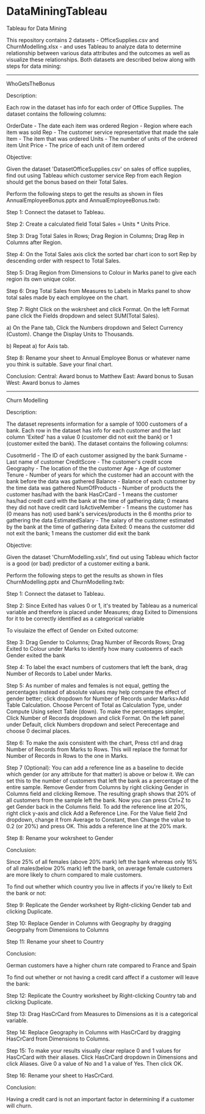 # DataMiningTableau
Tableau for Data Mining

This repository contains 2 datasets - OfficeSupplies.csv and ChurnModelling.xlsx - and uses Tableau to analyze data to determine relationship between various data attributes and the outcomes as well as visualize these relationships. Both datasets are described below along with steps for data mining:

----------------------------------------------------------------------------------------------------------------------------------------
WhoGetsTheBonus 

Description:

Each row in the dataset has info for each order of Office Supplies. The dataset contains the following columns:

OrderDate - The date each item was ordered
Region - Region where each item was sold
Rep - The customer service representative that made the sale
Item - The item that was ordered 
Units - The number of units of the ordered item 
Unit Price - The price of each unit of item ordered

Objective: 

Given the dataset 'DatasetOfficeSupplies.csv' on sales of office supplies, find out using Tableau which customer service Rep from each Region should get the bonus based on their Total Sales.

Perform the following steps to get the results as shown in files AnnualEmployeeBonus.pptx and AnnualEmployeeBonus.twb:

Step 1: Connect the dataset to Tableau.

Step 2: Create a calculated field Total Sales = Units * Units Price.

Step 3: Drag Total Sales in Rows; Drag Region in Columns; Drag Rep in Columns after Region. 

Step 4: On the Total Sales axis click the sorted bar chart icon to sort Rep by descending order with respect to Total Sales.

Step 5: Drag Region from Dimensions to Colour in Marks panel to give each region its own unique color.

Step 6: Drag Total Sales from Measures to Labels in Marks panel to show total sales made by each employee on the chart.

Step 7: Right Click on the wokrsheet and click Format. On the left Format pane click the Fields dropdown and select SUM(Total Sales).

  a) On the Pane tab, Click the Numbers dropdown and Select Currency (Custom). Change the Display Units to Thousands.

  b) Repeat a) for Axis tab.

Step 8: Rename your sheet to Annual Employee Bonus or whatever name you think is suitable. Save your final chart.

Conclusion: 
Central: Award bonus to Matthew
East: Award bonus to Susan
West: Award bonus to James

----------------------------------------------------------------------------------------------------------------------------------------
Churn Modelling 

Description:

The dataset represents information for a sample of 1000 customers of a bank. Each row in the dataset has info for each customer and the last column 'Exited' has a value 0 (customer did not exit the bank) or 1 (customer exited the bank). The dataset contains the following columns:

CusotmerId - The ID of each customer assigned by the bank
Surname - Last name of customer
CreditScore - The customer's credit score
Geography - The location of the the customer 
Age - Age of customer
Tenure - Number of years for which the customer had an account with the bank before the data was gathered
Balance - Balance of each customer by the time data was gathered
NumOfProducts - Number of products the customer has/had with the bank
HasCrCard - 1 means the customer has/had credit card with the bank at the time of gathering data; 0 means they did not have credit card
IsActiveMember - 1 means the customer has (0 means has not) used bank's services/products in the 6 months prior to gathering the data
EstimatedSalary - The salary of the customer estimated by the bank at the time of gathering data
Exited: 0 means the customer did not exit the bank; 1 means the customer did exit the bank

Objective: 

Given the dataset 'ChurnModelling.xslx', find out using Tableau which factor is a good (or bad) predictor of a customer exiting a bank.

Perform the following steps to get the results as shown in files ChurnModelling.pptx and ChurnModelling.twb:

Step 1: Connect the dataset to Tableau.

Step 2: Since Exited has values 0 or 1, it's treated by Tableau as a numerical variable and therefore is placed under Measures; drag Exited to Dimensions for it to be correctly identified as a categorical variable

To visulaize the effect of Gender on Exited outcome:

Step 3: Drag Gender to Columns; Drag Number of Records Rows; Drag Exited to Colour under Marks to identify how many custoemrs of each Gender exited the bank 

Step 4: To label the exact numbers of customers that left the bank, drag Number of Records to Label under Marks.

Step 5: As number of males and females is not equal, getting the percentages instead of absolute values may help compare the effect of gender better; click dropdown for Number of Records under Marks>Add Table Calculation. Choose Percent of Total as Calculation Type, under Compute Using select Table (down). To make the percentages simpler, Click Number of Records dropdown and click Format. On the left panel under Default, click Numbers dropdown and select Perecentage and choose 0 decimal places. 

Step 6: To make the axis consistent with the chart, Press ctrl and drag Number of Records from Marks to Rows. This will replace the format for Number of Records in Rows to the one in Marks.

Step 7 (Optional): You can add a reference line as a baseline to decide which gender (or any attribute for that matter) is above or below it. We can set this to the number of customers that left the bank as a percentage of the entire sample. Remove Gender from Columns by right clicking Gender in Columns field and clicking Remove. The resulting graph shows that 20% of all customers from the sample left the bank. Now you can press Ctrl+Z to get Gender back in the Columns field. To add the reference line at 20%, right click y-axis and click Add a Reference Line. For the Value field 2nd dropdown, change it from Average to Constant, then Change the value to 0.2 (or 20%) and press OK. This adds a reference line at the 20% mark.

Step 8: Rename your wokrsheet to Gender

Conclusion: 

Since 25% of all females (above 20% mark) left the bank whereas only 16% of all males(below 20% mark) left the bank, on average female customers are more likely to churn compared to male customers.

To find out whether which country you live in affects if you're likely to Exit the bank or not:

Step 9: Replicate the Gender worksheet by Right-clicking Gender tab and clicking Duplicate.

Step 10: Replace Gender in Columns with Geography by dragging Geogrpahy from Dimensions to Columns

Step 11: Rename your sheet to Country

Conclusion:

German customers have a higher churn rate compared to France and Spain

To find out whether or not having a credit card affect if a customer will leave the bank:

Step 12: Replicate the Country worksheet by Right-clicking Country tab and clicking Duplicate.

Step 13: Drag HasCrCard from Measures to Dimensions as it is a categorical variable. 

Step 14: Replace Geography in Columns with HasCrCard by dragging HasCrCard from Dimensions to Columns.

Step 15: To make your results visually clear replace 0 and 1 values for HasCrCard with their aliases. Click HasCrCard dropdown in Dimensions and click Aliases. Give 0 a value of No and 1 a value of Yes. Then click OK.

Step 16: Rename your sheet to HasCrCard.

Conclusion:

Having a credit card is not an important factor in determining if a customer will churn.

